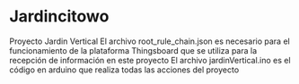 # Jardincitowo
Proyecto Jardin Vertical
El  archivo root_rule_chain.json es necesario para el funcionamiento de la plataforma Thingsboard que se utiliza para la recepción de información en este proyecto
El archivo jardinVertical.ino es el código en arduino que realiza todas las acciones del proyecto

